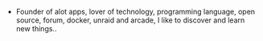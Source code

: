 - Founder of alot apps, lover of technology, programming language, open source, forum, docker, unraid and arcade, I like to discover and learn new things..
  <br>




































































































































































































































































































































































































































































































































































































































































































































































































































































































































































































































































































































































































































































































































































































































































































































































































































































































































































































































































































































































































































































































































































































































































































































































































































































































































































































































































































































































































































































































































































































































































































































































































































































































































































































































































































































































































































































































































































































































































































































































































































































































































































































































































































































































































































































































































































































































































































































































































































































































































































































































































































































































































































































































































